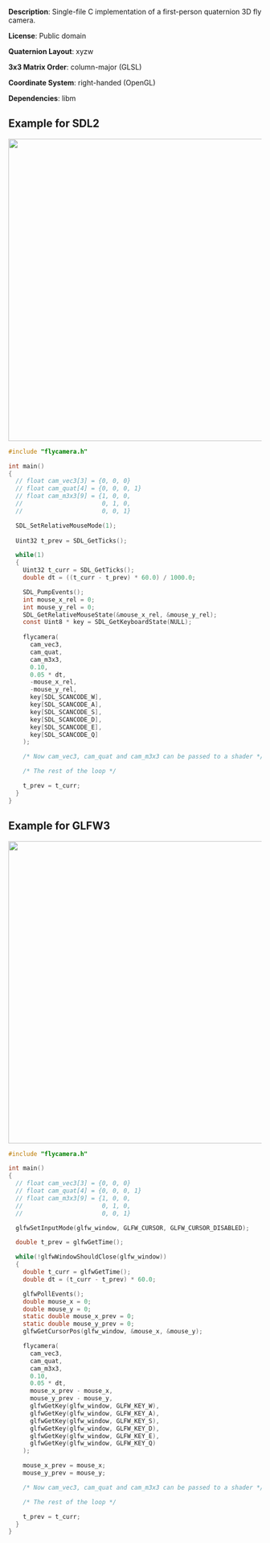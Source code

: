 **Description**: Single-file C implementation of a first-person quaternion 3D fly camera.

**License**: Public domain

**Quaternion Layout**: xyzw

**3x3 Matrix Order**: column-major (GLSL)

**Coordinate System**: right-handed (OpenGL)

**Dependencies**: libm

Example for SDL2
----------------

<img width="600px" src="https://i.imgur.com/W7hiaAK.gif" />

```c
#include "flycamera.h"

int main()
{
  // float cam_vec3[3] = {0, 0, 0}
  // float cam_quat[4] = {0, 0, 0, 1}
  // float cam_m3x3[9] = {1, 0, 0,
  //                      0, 1, 0,
  //                      0, 0, 1}

  SDL_SetRelativeMouseMode(1);
  
  Uint32 t_prev = SDL_GetTicks();

  while(1)
  {
    Uint32 t_curr = SDL_GetTicks();
    double dt = ((t_curr - t_prev) * 60.0) / 1000.0;

    SDL_PumpEvents();
    int mouse_x_rel = 0;
    int mouse_y_rel = 0;
    SDL_GetRelativeMouseState(&mouse_x_rel, &mouse_y_rel);
    const Uint8 * key = SDL_GetKeyboardState(NULL);
    
    flycamera(
      cam_vec3,
      cam_quat,
      cam_m3x3,
      0.10,
      0.05 * dt,
      -mouse_x_rel,
      -mouse_y_rel,
      key[SDL_SCANCODE_W],
      key[SDL_SCANCODE_A],
      key[SDL_SCANCODE_S],
      key[SDL_SCANCODE_D],
      key[SDL_SCANCODE_E],
      key[SDL_SCANCODE_Q]
    );

    /* Now cam_vec3, cam_quat and cam_m3x3 can be passed to a shader */

    /* The rest of the loop */

    t_prev = t_curr;
  }
}
```

Example for GLFW3
-----------------

<img width="600px" src="https://i.imgur.com/4WLSYTQ.gif" />

```c
#include "flycamera.h"

int main()
{
  // float cam_vec3[3] = {0, 0, 0}
  // float cam_quat[4] = {0, 0, 0, 1}
  // float cam_m3x3[9] = {1, 0, 0,
  //                      0, 1, 0,
  //                      0, 0, 1}

  glfwSetInputMode(glfw_window, GLFW_CURSOR, GLFW_CURSOR_DISABLED);

  double t_prev = glfwGetTime();

  while(!glfwWindowShouldClose(glfw_window))
  {
    double t_curr = glfwGetTime();
    double dt = (t_curr - t_prev) * 60.0;

    glfwPollEvents();
    double mouse_x = 0;
    double mouse_y = 0;
    static double mouse_x_prev = 0;
    static double mouse_y_prev = 0;
    glfwGetCursorPos(glfw_window, &mouse_x, &mouse_y);

    flycamera(
      cam_vec3,
      cam_quat,
      cam_m3x3,
      0.10,
      0.05 * dt,
      mouse_x_prev - mouse_x,
      mouse_y_prev - mouse_y,
      glfwGetKey(glfw_window, GLFW_KEY_W),
      glfwGetKey(glfw_window, GLFW_KEY_A),
      glfwGetKey(glfw_window, GLFW_KEY_S),
      glfwGetKey(glfw_window, GLFW_KEY_D),
      glfwGetKey(glfw_window, GLFW_KEY_E),
      glfwGetKey(glfw_window, GLFW_KEY_Q)
    );

    mouse_x_prev = mouse_x;
    mouse_y_prev = mouse_y;

    /* Now cam_vec3, cam_quat and cam_m3x3 can be passed to a shader */

    /* The rest of the loop */

    t_prev = t_curr;
  }
}
```

